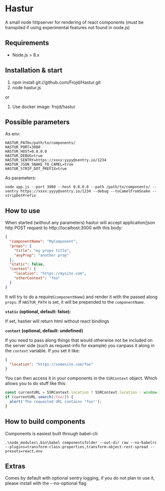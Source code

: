 # Hastur
A small node httpserver for rendering of react components (must be transpiled if using experimental features not found in node.js)

## Requirements
- Node.js > 8.x

## Installation & start
1. npm install git://github.com/Frojd/Hastur.git
2. node hastur.js

or

1. Use docker image: frojd/hastur

## Possible parameters

As env:

    HASTUR_PATH=/path/to/components/
    HASTUR_PORT=3000
    HASTUR_HOST=0.0.0.0
    HASTUR_DEBUG=true
    HASTUR_SENTRY=https://xxxx:yyyy@sentry.io/1234
    HASTUR_JSON_SNAKE_TO_CAMEL=true
    HASTUR_STRIP_DOT_PREFIX=true

As parameters:

    node app.js --port 3000 --host 0.0.0.0 --path /path/to/components/ --sentry https://xxxx:yyyy@sentry.io/1234 --debug --toCamelFromSnake --stripDotPrefix


## How to use

When started (without any parameters) hastur will accept application/json http POST request to http://localhost:3000 with this body:

```json
{
  "componentName": "MyComponent",
  "props": {
    "title": "my props title",
    "anyProp": "another prop"
  },
  "static": false,
  "context": {
    "location": "https://mysite.com",
    "otherContext": "foo"
  }
}
```


It will try to do a require(`componentName`) and render it with the passed along `props`. If `HASTUR_PATH` is set, it will be prepended to the `componentName`.

**`static` (optional, default: false):**

If set, hastier will return html without react bindings

 **`context` (optional, default: undefined)**

If you need to pass along things that would otherwise not be included on the server side (such as request-info for example) you canpass it along in the `context` variable. If you set it like:

```json
{
  "location": "https://somesite.com/foo"
}
```

You can then access it in your components in the `SSRContext` object. Which allows you to do stuff like this:

```js
const currentURL = SSRContext.location ? SSRContext.location : window.location;
if (currentURL.search(/foo/)) {
  alert('The requested URL contains "foo"');
}
```


## How to build components

Components is easiest built through babel-cli:

    .\node_modules\.bin\babel componentsfolder --out-dir raw --no-babelrc --plugins=transform-class-properties,transform-object-rest-spread --presets=react,env

## Extras

Comes by default with optional sentry logging, if you do not plan to use it, please install with the --no-optional flag
